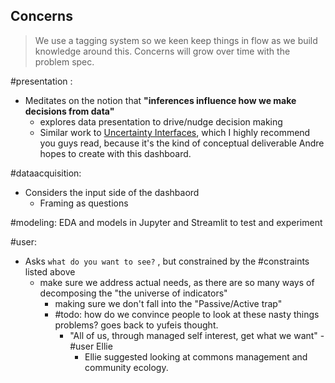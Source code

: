 ## Concerns
> We use a tagging system so we keen keep things in flow as we build knowledge around this. Concerns will grow over time with the problem spec.

#presentation :
-   Meditates on the notion that **"inferences influence how we make decisions from data"**
    -   explores data presentation to drive/nudge decision making
    -   Similar work to [Uncertainty Interfaces](https://www.notion.so/Watershed-Climate-A-Visual-Lexicon-for-Uncertainty-7decefa63fc84015b022e8e4fc7d719c), which I highly recommend you guys read, because it's the kind of conceptual deliverable Andre hopes to create with this dashboard.

#dataacquisition:
+ Considers the input side of the dashbaord
	+ Framing as questions

#modeling: EDA and models in Jupyter and Streamlit to test and experiment

#user:
-   Asks `what do you want to see?` , but constrained by the #constraints listed above
    -   make sure we address actual needs, as there are so many ways of decomposing the "the universe of indicators"
        -   making sure we don't fall into the "Passive/Active trap"
        -   #todo: how do we convince people to look at these nasty things problems? goes back to yufeis thought.
            -   "All of us, through managed self interest, get what we want" - #user Ellie
                -   Ellie suggested looking at commons management and community ecology.


